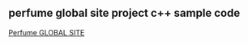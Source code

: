 perfume global site project c++ sample code
---------------
[Perfume GLOBAL SITE]

[Perfume GLOBAL SITE]: http://www.perfume-global.com/
